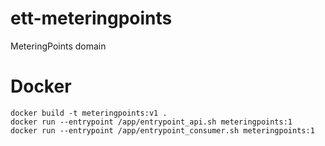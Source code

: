 # ett-meteringpoints
MeteringPoints domain

# Docker

    docker build -t meteringpoints:v1 .
    docker run --entrypoint /app/entrypoint_api.sh meteringpoints:1
    docker run --entrypoint /app/entrypoint_consumer.sh meteringpoints:1
